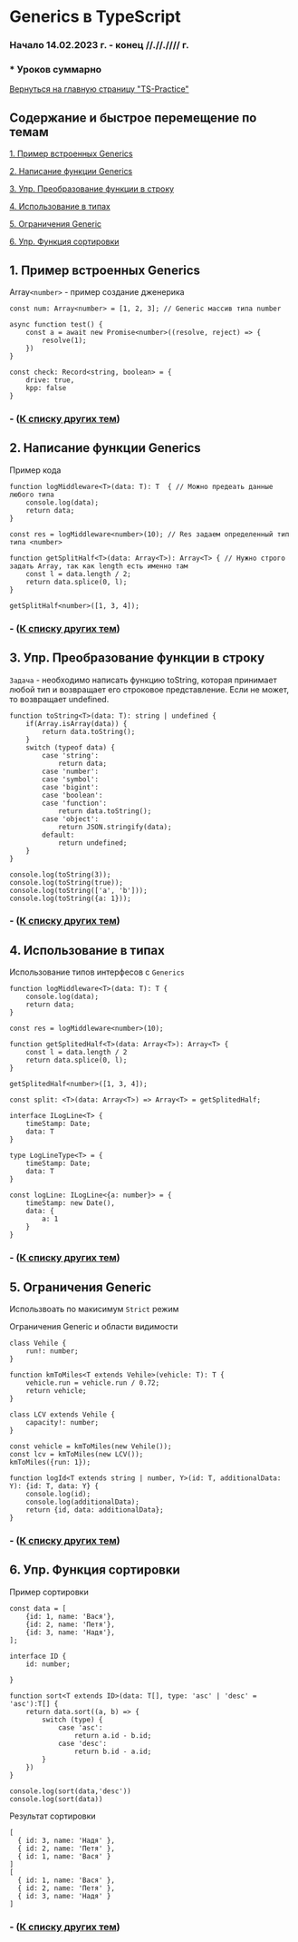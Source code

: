 # Generics в TypeScript

### Начало 14.02.2023 г. - конец //.//.//// г.

### *<number> Уроков суммарно 

[Вернуться на главную страницу "TS-Practice"](https://github.com/skaylife/TS-Practice)

## Содержание и быстрое перемещение по темам <a name="start">

[1. Пример встроенных Generics ](#1)

[2. Написание функции Generics ](#2)

[3. Упр. Преобразование функции в строку ](#3)

[4. Использование в типах ](#4)

[5. Ограничения Generic ](#5)

[6. Упр. Функция сортировки](#6)


## 1. Пример встроенных Generics <a name="1"></a> 

Array`<number>` - пример создание дженерика
```
const num: Array<number> = [1, 2, 3]; // Generic массив типа number

async function test() {
    const a = await new Promise<number>((resolve, reject) => {
        resolve(1);
    })
}

const check: Record<string, boolean> = {
    drive: true,
    kpp: false
}

```

### - ([К списку других тем](#start))
## 2. Написание функции Generics <a name="2"></a> 

Пример кода
```
function logMiddleware<T>(data: T): T  { // Можно предеать данные любого типа
    console.log(data);
    return data;
}

const res = logMiddleware<number>(10); // Res задаем определенный тип типа <number>

function getSplitHalf<T>(data: Array<T>): Array<T> { // Нужно строго задать Array, так как length есть именно там
    const l = data.length / 2;
    return data.splice(0, l);
}

getSplitHalf<number>([1, 3, 4]);
```
### - ([К списку других тем](#start))

## 3. Упр. Преобразование функции в строку <a name="3"></a> 

`Задача` - необходимо написать функцию toString, которая принимает любой тип и возвращает его строковое представление. Если не может, то возвращает undefined.

```
function toString<T>(data: T): string | undefined {
    if(Array.isArray(data)) {
        return data.toString();
    }
    switch (typeof data) {
        case 'string':
            return data;
        case 'number':
        case 'symbol':
        case 'bigint':
        case 'boolean':
        case 'function':
            return data.toString();
        case 'object':
            return JSON.stringify(data);
        default:
            return undefined;
    }
}

console.log(toString(3));
console.log(toString(true));
console.log(toString(['a', 'b']));
console.log(toString({a: 1}));
```

### - ([К списку других тем](#start))

## 4. Использование в типах <a name="4"></a> 

Использование типов интерфесов с `Generics`

```
function logMiddleware<T>(data: T): T {
    console.log(data);
    return data;
}

const res = logMiddleware<number>(10);

function getSplitedHalf<T>(data: Array<T>): Array<T> {
    const l = data.length / 2
    return data.splice(0, l);
}

getSplitedHalf<number>([1, 3, 4]);

const split: <T>(data: Array<T>) => Array<T> = getSplitedHalf;

interface ILogLine<T> {
    timeStamp: Date;
    data: T
}

type LogLineType<T> = {
    timeStamp: Date;
    data: T
}

const logLine: ILogLine<{a: number}> = {
    timeStamp: new Date(),
    data: {
        a: 1
    }
}
```

### - ([К списку других тем](#start))

## 5. Ограничения Generic <a name="5"></a>

Использвоать по макисимум `Strict` режим

Ограничения Generic и области видимости

```
class Vehile {
    run!: number;
}

function kmToMiles<T extends Vehile>(vehicle: T): T {
    vehicle.run = vehicle.run / 0.72;
    return vehicle;
}

class LCV extends Vehile {
    capacity!: number;
}

const vehicle = kmToMiles(new Vehile());
const lcv = kmToMiles(new LCV());
kmToMiles({run: 1});

function logId<T extends string | number, Y>(id: T, additionalData: Y): {id: T, data: Y} {
    console.log(id);
    console.log(additionalData);
    return {id, data: additionalData};
}   
```

### - ([К списку других тем](#start))

## 6. Упр. Функция сортировки <a name="6"></a>

Пример сортировки

```
const data = [
    {id: 1, name: 'Вася'},
    {id: 2, name: 'Петя'},
    {id: 3, name: 'Надя'},
];

interface ID {
    id: number;

}

function sort<T extends ID>(data: T[], type: 'asc' | 'desc' = 'asc'):T[] {
    return data.sort((a, b) => {
        switch (type) {
            case 'asc':
                return a.id - b.id;
            case 'desc':
                return b.id - a.id;
        }
    })
}

console.log(sort(data,'desc'))
console.log(sort(data))  
```

Результат сортировки 

```
[
  { id: 3, name: 'Надя' },
  { id: 2, name: 'Петя' },
  { id: 1, name: 'Вася' }
]
[
  { id: 1, name: 'Вася' },
  { id: 2, name: 'Петя' },
  { id: 3, name: 'Надя' }
]
```

### - ([К списку других тем](#start))

